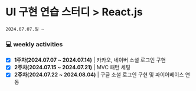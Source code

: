 # UI 구현 연습 스터디 > React.js
```
2024.07.07.일 ~
```

### 💻 weekly activities
- [x] **1주차(2024.07.07 ~ 2024.07.14)** | 카카오, 네이버 소셜 로그인 구현
- [x] **2주차(2024.07.15 ~ 2024.07.21)** | MVC 패턴 세팅
- [x] **2주차(2024.07.22 ~ 2024.08.04)** | 구글 소셜 로그인 구현 및 파이어베이스 연동
